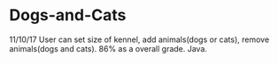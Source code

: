 # Dogs-and-Cats
11/10/17
User can set size of kennel, add animals(dogs or cats), remove animals(dogs and cats).
86% as a overall grade.
Java.
